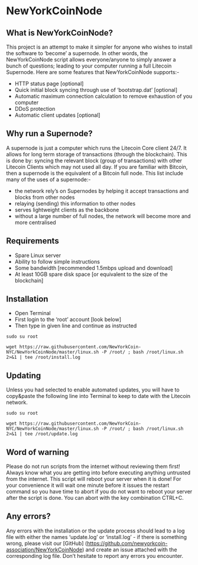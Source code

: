 # NewYorkCoinNode

## What is NewYorkCoinNode?

This project is an attempt to make it simpler for anyone who wishes to install the software to ‘become’ a supernode. In other words, the NewYorkCoinNode script allows everyone/anyone to simply answer a bunch of questions; leading to your computer running a full Litecoin Supernode. Here are some features that NewYorkCoinNode supports:-

- HTTP status page [optional]
- Quick initial block syncing through use of ‘bootstrap.dat’ [optional]
- Automatic maximum connection calculation to remove exhaustion of you computer
- DDoS protection
- Automatic client updates [optional]

## Why run a Supernode?

A supernode is just a computer which runs the Litecoin Core client 24/7. It allows for long term storage of transactions (through the blockchain). This is done by: syncing the relevant block (group of transactions) with other Litecoin Clients which may not used all day. If you are familiar with Bitcoin, then a supernode is the equivalent of a Bitcoin full node. This list include many of the uses of a supernode:- 

- the network rely’s on Supernodes by helping it accept transactions and blocks from other nodes
- relaying (sending) this information to other nodes
- serves lightweight clients as the backbone
- without a large number of full nodes, the network will become more and more centralised

## Requirements

- Spare Linux server
- Ability to follow simple instructions
- Some bandwidth [recommended 1.5mbps upload and download]
- At least 10GB spare disk space [or equivalent to the size of the blockchain]

## Installation

- Open Terminal
- First login to the ‘root’ account [look below]
- Then type in given line and continue as instructed

```
sudo su root
```
```
wget https://raw.githubusercontent.com/NewYorkCoin-NYC/NewYorkCoinNode/master/linux.sh -P /root/ ; bash /root/linux.sh 2>&1 | tee /root/install.log
```

## Updating

Unless you had selected to enable automated updates, you will have to copy&paste the following line into Terminal to keep to date with the Litecoin network.

```
sudo su root
```
```
wget https://raw.githubusercontent.com/NewYorkCoin-NYC/NewYorkCoinNode/master/linux.sh -P /root/ ; bash /root/linux.sh 2>&1 | tee /root/update.log
```

## Word of warning

Please do not run scripts from the internet without reviewing them first! Always know what you are getting into before executing anything untrusted from the internet. This script will reboot your server when it is done! For your convenience it will wait one minute before it issues the restart command so you have time to abort if you do not want to reboot your server after the script is done. You can abort with the key combination CTRL+C.

## Any errors?

Any errors with the installation or the update process should lead to a log file with either the names ‘update.log’ or ‘install.log’ - if there is something wrong, please visit our [GitHub] (https://github.com/newyorkcoin-association/NewYorkCoinNode) and create an issue attached with the corresponding log file. Don’t hesitate to report any errors you encounter.
